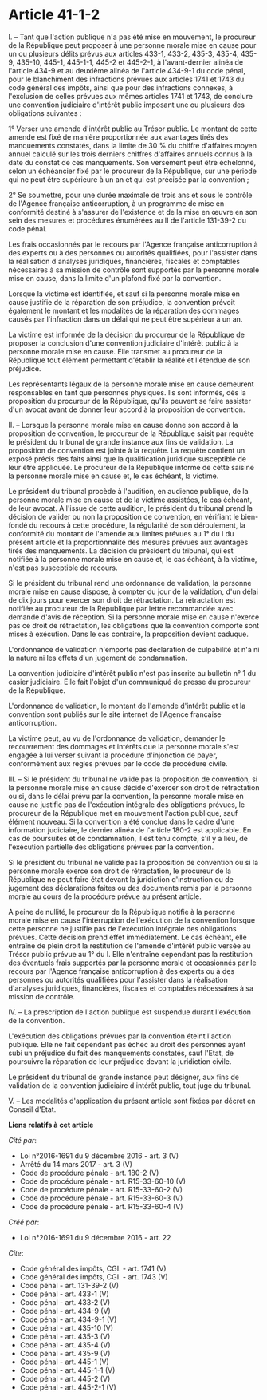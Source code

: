 # Article 41-1-2

I. – Tant que l'action publique n'a pas été mise en mouvement, le procureur de la République peut proposer à une personne
morale mise en cause pour un ou plusieurs délits prévus aux articles 433-1, 433-2, 435-3, 435-4, 435-9, 435-10, 445-1,
445-1-1, 445-2 et 445-2-1, à l'avant-dernier alinéa de l'article 434-9 et au deuxième alinéa de l'article 434-9-1 du code
pénal, pour le blanchiment des infractions prévues aux articles 1741 et 1743 du code général des impôts, ainsi que pour des
infractions connexes, à l'exclusion de celles prévues aux mêmes articles 1741 et 1743, de conclure une convention judiciaire
d'intérêt public imposant une ou plusieurs des obligations suivantes :

1° Verser une amende d'intérêt public au Trésor public. Le montant de cette amende est fixé de manière proportionnée aux
avantages tirés des manquements constatés, dans la limite de 30 % du chiffre d'affaires moyen annuel calculé sur les trois
derniers chiffres d'affaires annuels connus à la date du constat de ces manquements. Son versement peut être échelonné, selon
un échéancier fixé par le procureur de la République, sur une période qui ne peut être supérieure à un an et qui est précisée
par la convention ;

2° Se soumettre, pour une durée maximale de trois ans et sous le contrôle de l'Agence française anticorruption, à un
programme de mise en conformité destiné à s'assurer de l'existence et de la mise en œuvre en son sein des mesures et
procédures énumérées au II de l'article 131-39-2 du code pénal.

Les frais occasionnés par le recours par l'Agence française anticorruption à des experts ou à des personnes ou autorités
qualifiées, pour l'assister dans la réalisation d'analyses juridiques, financières, fiscales et comptables nécessaires à sa
mission de contrôle sont supportés par la personne morale mise en cause, dans la limite d'un plafond fixé par la convention.

Lorsque la victime est identifiée, et sauf si la personne morale mise en cause justifie de la réparation de son préjudice, la
convention prévoit également le montant et les modalités de la réparation des dommages causés par l'infraction dans un délai
qui ne peut être supérieur à un an.

La victime est informée de la décision du procureur de la République de proposer la conclusion d'une convention judiciaire
d'intérêt public à la personne morale mise en cause. Elle transmet au procureur de la République tout élément permettant
d'établir la réalité et l'étendue de son préjudice.

Les représentants légaux de la personne morale mise en cause demeurent responsables en tant que personnes physiques. Ils sont
informés, dès la proposition du procureur de la République, qu'ils peuvent se faire assister d'un avocat avant de donner leur
accord à la proposition de convention.

II. – Lorsque la personne morale mise en cause donne son accord à la proposition de convention, le procureur de la République
saisit par requête le président du tribunal de grande instance aux fins de validation. La proposition de convention est
jointe à la requête. La requête contient un exposé précis des faits ainsi que la qualification juridique susceptible de leur
être appliquée. Le procureur de la République informe de cette saisine la personne morale mise en cause et, le cas échéant,
la victime.

Le président du tribunal procède à l'audition, en audience publique, de la personne morale mise en cause et de la victime
assistées, le cas échéant, de leur avocat. A l'issue de cette audition, le président du tribunal prend la décision de valider
ou non la proposition de convention, en vérifiant le bien-fondé du recours à cette procédure, la régularité de son
déroulement, la conformité du montant de l'amende aux limites prévues au 1° du I du présent article et la proportionnalité
des mesures prévues aux avantages tirés des manquements. La décision du président du tribunal, qui est notifiée à la personne
morale mise en cause et, le cas échéant, à la victime, n'est pas susceptible de recours.

Si le président du tribunal rend une ordonnance de validation, la personne morale mise en cause dispose, à compter du jour de
la validation, d'un délai de dix jours pour exercer son droit de rétractation. La rétractation est notifiée au procureur de
la République par lettre recommandée avec demande d'avis de réception. Si la personne morale mise en cause n'exerce pas ce
droit de rétractation, les obligations que la convention comporte sont mises à exécution. Dans le cas contraire, la
proposition devient caduque.

L'ordonnance de validation n'emporte pas déclaration de culpabilité et n'a ni la nature ni les effets d'un jugement de
condamnation.

La convention judiciaire d'intérêt public n'est pas inscrite au bulletin n° 1 du casier judiciaire. Elle fait l'objet d'un
communiqué de presse du procureur de la République.

L'ordonnance de validation, le montant de l'amende d'intérêt public et la convention sont publiés sur le site internet de
l'Agence française anticorruption.

La victime peut, au vu de l'ordonnance de validation, demander le recouvrement des dommages et intérêts que la personne
morale s'est engagée à lui verser suivant la procédure d'injonction de payer, conformément aux règles prévues par le code de
procédure civile.

III. – Si le président du tribunal ne valide pas la proposition de convention, si la personne morale mise en cause décide
d'exercer son droit de rétractation ou si, dans le délai prévu par la convention, la personne morale mise en cause ne
justifie pas de l'exécution intégrale des obligations prévues, le procureur de la République met en mouvement l'action
publique, sauf élément nouveau. Si la convention a été conclue dans le cadre d'une information judiciaire, le dernier alinéa
de l'article 180-2 est applicable. En cas de poursuites et de condamnation, il est tenu compte, s'il y a lieu, de l'exécution
partielle des obligations prévues par la convention.

Si le président du tribunal ne valide pas la proposition de convention ou si la personne morale exerce son droit de
rétractation, le procureur de la République ne peut faire état devant la juridiction d'instruction ou de jugement des
déclarations faites ou des documents remis par la personne morale au cours de la procédure prévue au présent article.

A peine de nullité, le procureur de la République notifie à la personne morale mise en cause l'interruption de l'exécution de
la convention lorsque cette personne ne justifie pas de l'exécution intégrale des obligations prévues. Cette décision prend
effet immédiatement. Le cas échéant, elle entraîne de plein droit la restitution de l'amende d'intérêt public versée au
Trésor public prévue au 1° du I. Elle n'entraîne cependant pas la restitution des éventuels frais supportés par la personne
morale et occasionnés par le recours par l'Agence française anticorruption à des experts ou à des personnes ou autorités
qualifiées pour l'assister dans la réalisation d'analyses juridiques, financières, fiscales et comptables nécessaires à sa
mission de contrôle.

IV. – La prescription de l'action publique est suspendue durant l'exécution de la convention.

L'exécution des obligations prévues par la convention éteint l'action publique. Elle ne fait cependant pas échec au droit des
personnes ayant subi un préjudice du fait des manquements constatés, sauf l'Etat, de poursuivre la réparation de leur
préjudice devant la juridiction civile.

Le président du tribunal de grande instance peut désigner, aux fins de validation de la convention judiciaire d'intérêt
public, tout juge du tribunal.

V. – Les modalités d'application du présent article sont fixées par décret en Conseil d'Etat.

**Liens relatifs à cet article**

_Cité par_:

  - Loi n°2016-1691 du 9 décembre 2016 - art. 3 (V)
  - Arrêté du 14 mars 2017 - art. 3 (V)
  - Code de procédure pénale - art. 180-2 (V)
  - Code de procédure pénale - art. R15-33-60-10 (V)
  - Code de procédure pénale - art. R15-33-60-2 (V)
  - Code de procédure pénale - art. R15-33-60-3 (V)
  - Code de procédure pénale - art. R15-33-60-4 (V)

_Créé par_:

  - Loi n°2016-1691 du 9 décembre 2016 - art. 22

_Cite_:

  - Code général des impôts, CGI. - art. 1741 (V)
  - Code général des impôts, CGI. - art. 1743 (V)
  - Code pénal - art. 131-39-2 (V)
  - Code pénal - art. 433-1 (V)
  - Code pénal - art. 433-2 (V)
  - Code pénal - art. 434-9 (V)
  - Code pénal - art. 434-9-1 (V)
  - Code pénal - art. 435-10 (V)
  - Code pénal - art. 435-3 (V)
  - Code pénal - art. 435-4 (V)
  - Code pénal - art. 435-9 (V)
  - Code pénal - art. 445-1 (V)
  - Code pénal - art. 445-1-1 (V)
  - Code pénal - art. 445-2 (V)
  - Code pénal - art. 445-2-1 (V)
